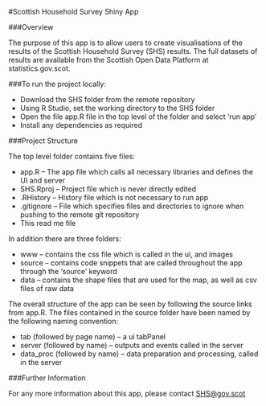 ﻿#Scottish Household Survey Shiny App

###Overview

The purpose of this app is to allow users to create visualisations of the results of the Scottish Household Survey (SHS) results. The full datasets of results are available from the Scottish Open Data Platform at statistics.gov.scot.


###To run the project locally:

* Download the SHS folder from the remote repository
* Using R Studio, set the working directory to the SHS folder
* Open the file app.R file in the top level of the folder and select ‘run app’
* Install any dependencies as required


###Project Structure

The top level folder contains five files:

* app.R – The app file which calls all necessary libraries and defines the UI and server
* SHS.Rproj – Project file which is never directly edited
* .RHistory – History file which is not necessary to run app
* .gitignore – File which specifies files and directories to ignore when pushing to the remote git repository
* This read me file

In addition there are three folders:

* www – contains the css file which is called in the ui, and images
* source – contains code snippets that are called throughout the app through the ‘source’ keyword
* data – contains the shape files that are used for the map, as well as csv files of raw data

The overall structure of the app can be seen by following the source links from app.R. The files contained in the source folder have been named by the following naming convention:

* tab (followed by page name) – a ui tabPanel
* server (followed by name) – outputs and events called in the server
* data_proc (followed by name) – data preparation and processing, called in the server


###Further Information

For any more information about this app, please contact SHS@gov.scot 
